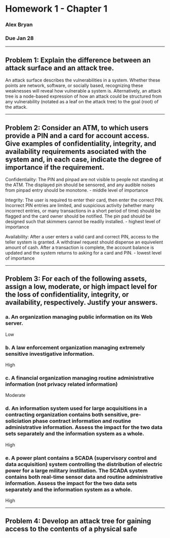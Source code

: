 # Homework 1 - Chapter 1 #
### Alex Bryan
### Due Jan 28

---

## Problem 1: Explain the difference between an attack surface and an attack tree.
An attack surface describes the vulnerabilities in a system. Whether these points are network, software, or socially based, recognizing these weaknesses will reveal
how vulnerable a system is. Alternatively, an attack tree is a node-based expression of how an attack could be structured from any vulnerability (notated as a leaf on the attack tree) to the goal (root) of the attack.

---

## Problem 2: Consider an ATM, to which users provide a PIN and a card for account access. Give examples of confidentiality, integrity, and availability requirements asociated with the system and, in each case, indicate the degree of importance if the requirement.
Confidentiality: The PIN and pinpad are not visible to people not standing at the ATM. The displayed pin should be sensored, and any audible noises from pinpad entry
should be monotone. - middle level of importance

Integrity: The user is required to enter their card, then enter the correct PIN. Incorrect PIN entries are limited, and suspicious activity (whether many incorrect entries, or many transactions in a short period of time) should be flagged and the card owner should be notified. The pin pad should be designed such that skimmers
cannot be readily installed. - highest level of importance

Availability: After a user enters a valid card and correct PIN, access to the teller system is granted. A withdrawl request should dispense an equivelent amount of
cash. After a transaction is complete, the account balance is updated and the system returns to asking for a card and PIN. - lowest level of importance

---

## Problem 3: For each of the following assets, assign a low, moderate, or high impact level for the loss of confidentiality, integrity, or availability, respectively. Justify your answers.
### a. An organization managing public information on its Web server.
Low

### b. A law enforcement organization managing extremely sensitive investigative information.
High

### c. A financial organization managing routine administrative information (not privacy related information)
Moderate

### d. An information system used for large acquisitions in a contracting organization contains both sensitive, pre-soliciation phase contract information and routine administrative information. Assess the impact for the two data sets separately and the information system as a whole.
High

### e. A power plant contains a SCADA (supervisory control and data acquisition) system controlling the distribution of electric power for a large military instillation. The SCADA system contains both real-time sensor data and routine administrative information. Assess the impact for the two data sets separately and the information system as a whole.
High

---

## Problem 4: Develop an attack tree for gaining access to the contents of a physical safe